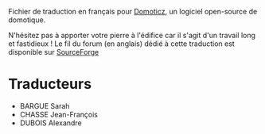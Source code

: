 Fichier de traduction en français pour [Domoticz](http://www.domoticz.com/), un logiciel open-source de domotique.

N'hésitez pas à apporter votre pierre à l'édifice car il s'agit d'un travail long et fastidieux !
Le fil du forum (en anglais) dédié à cette traduction est disponible sur [SourceForge](https://sourceforge.net/p/domoticz/discussion/languagetr/thread/b3ff490f/)

# Traducteurs
* BARGUE Sarah
* CHASSE Jean-François
* DUBOIS Alexandre
